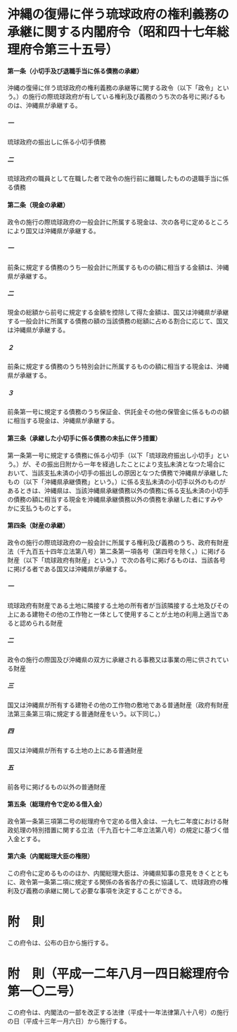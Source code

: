 # 沖縄の復帰に伴う琉球政府の権利義務の承継に関する内閣府令（昭和四十七年総理府令第三十五号）
#### 第一条（小切手及び退職手当に係る債務の承継）
沖縄の復帰に伴う琉球政府の権利義務の承継等に関する政令（以下「政令」という。）の施行の際琉球政府が有している権利及び義務のうち次の各号に掲げるものは、沖縄県が承継する。
##### 一
琉球政府の振出しに係る小切手債務
##### 二
琉球政府の職員として在職した者で政令の施行前に離職したものの退職手当に係る債務
#### 第二条（現金の承継）
政令の施行の際琉球政府の一般会計に所属する現金は、次の各号に定めるところにより国又は沖縄県が承継する。
##### 一
前条に規定する債務のうち一般会計に所属するものの額に相当する金額は、沖縄県が承継する。
##### 二
現金の総額から前号に規定する金額を控除して得た金額は、国又は沖縄県が承継する一般会計に所属する債務の額の当該債務の総額に占める割合に応じて、国又は沖縄県が承継する。
##### ２
前条に規定する債務のうち特別会計に所属するものの額に相当する現金は、沖縄県が承継する。
##### ３
前条第一号に規定する債務のうち保証金、供託金その他の保管金に係るものの額に相当する現金は、沖縄県が承継する。
#### 第三条（承継した小切手に係る債務の未払に伴う措置）
第一条第一号に規定する債務に係る小切手（以下「琉球政府振出し小切手」という。）が、その振出日附から一年を経過したことにより支払未済となつた場合において、当該支払未済の小切手の振出しの原因となつた債務で沖縄県が承継したもの（以下「沖縄県承継債務」という。）に係る支払未済の小切手以外のものがあるときは、沖縄県は、当該沖縄県承継債務以外の債務に係る支払未済の小切手の債務の額に相当する現金を沖縄県承継債務以外の債務を承継した者にすみやかに支払うものとする。
#### 第四条（財産の承継）
政令の施行の際琉球政府の一般会計に所属する権利及び義務のうち、政府有財産法（千九百五十四年立法第八号）第二条第一項各号（第四号を除く。）に掲げる財産（以下「琉球政府有財産」という。）で次の各号に掲げるものは、当該各号に掲げる者である国又は沖縄県が承継する。
##### 一
琉球政府有財産である土地に隣接する土地の所有者が当該隣接する土地及びその上にある建物その他の工作物と一体として使用することが土地の利用上適当であると認められる財産
##### 二
政令の施行の際国及び沖縄県の双方に承継される事務又は事業の用に供されている財産
##### 三
国又は沖縄県が所有する建物その他の工作物の敷地である普通財産（政府有財産法第三条第三項に規定する普通財産をいう。以下同じ。）
##### 四
国又は沖縄県が所有する土地の上にある普通財産
##### 五
前各号に掲げるもの以外の普通財産
#### 第五条（総理府令で定める借入金）
政令第一条第三項第二号の総理府令で定める借入金は、一九七二年度における財政処理の特別措置に関する立法（千九百七十二年立法第八号）の規定に基づく借入金とする。
#### 第六条（内閣総理大臣の権限）
この府令に定めるもののほか、内閣総理大臣は、沖縄県知事の意見をきくとともに、政令第一条第二項に規定する関係の各省各庁の長に協議して、琉球政府の権利及び義務の承継に関して必要な事項を決定することができる。
# 附　則
この府令は、公布の日から施行する。
# 附　則（平成一二年八月一四日総理府令第一〇二号）
この府令は、内閣法の一部を改正する法律（平成十一年法律第八十八号）の施行の日（平成十三年一月六日）から施行する。
